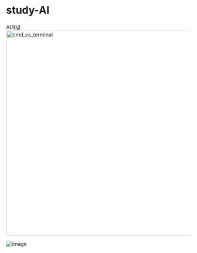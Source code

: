 # study-AI
AI개념
<img width="557" alt="cmd_vs_terminal" src="https://github.com/user-attachments/assets/f47cecc6-1ccb-44e5-a0d6-2787e82c5000" />

![image](https://github.com/user-attachments/assets/4e3c15fb-5d6f-4e5d-bd37-e66fbb69685b)
